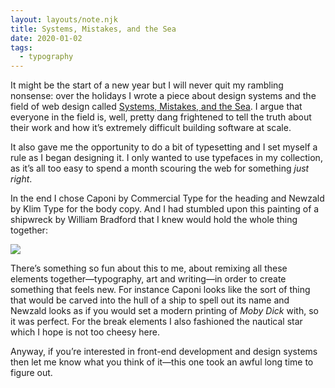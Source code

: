 ```yaml
---
layout: layouts/note.njk
title: Systems, Mistakes, and the Sea
date: 2020-01-02
tags:
  - typography
---
```


It might be the start of a new year but I will never quit my rambling nonsense: over the holidays I wrote a piece about design systems and the field of web design called [Systems, Mistakes, and the Sea](https://www.robinrendle.com/essays/systems-mistakes-and-the-sea). I argue that everyone in the field is, well, pretty dang frightened to tell the truth about their work and how it’s extremely difficult building software at scale.

It also gave me the opportunity to do a bit of typesetting and I set myself a rule as I began designing it. I only wanted to use typefaces in my collection, as it’s all too easy to spend a month scouring the web for something _just right_.

In the end I chose Caponi by Commercial Type for the heading and Newzald by Klim Type for the body copy. And I had stumbled upon this painting of a shipwreck by William Bradford that I knew would hold the whole thing together:

![](https://buttondown.s3.us-west-2.amazonaws.com/images/a6215b32-11bb-482e-b436-2b35853083e6.png)

There’s something so fun about this to me, about remixing all these elements together—typography, art and writing—in order to create something that feels new. For instance Caponi looks like the sort of thing that would be carved into the hull of a ship to spell out its name and Newzald looks as if you would set a modern printing of _Moby Dick_ with, so it was perfect. For the break elements I also fashioned the nautical star which I hope is not too cheesy here.

Anyway, if you’re interested in front-end development and design systems then let me know what you think of it—this one took an awful long time to figure out.
